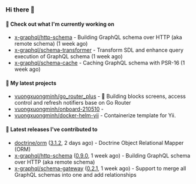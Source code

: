 ### Hi there 👋

#### 👷 Check out what I'm currently working on

- [x-graphql/http-schema](https://github.com/x-graphql/http-schema) - Building GraphQL schema over HTTP (aka remote schema) (1 week ago)
- [x-graphql/schema-transformer](https://github.com/x-graphql/schema-transformer) - Transform SDL and enhance query execution of GraphQL schema (1 week ago)
- [x-graphql/schema-cache](https://github.com/x-graphql/schema-cache) - Caching GraphQL schema with PSR-16 (1 week ago)

#### 🌱 My latest projects

- [vuongxuongminh/go_router_plus](https://github.com/vuongxuongminh/go_router_plus) - :office: Building blocks screens, access control and refresh notifiers base on Go Router
- [vuongxuongminh/onboard-210510](https://github.com/vuongxuongminh/onboard-210510) - 
- [vuongxuongminh/docker-helm-yii](https://github.com/vuongxuongminh/docker-helm-yii) - Containerize template for Yii.

#### 🔭 Latest releases I've contributed to

- [doctrine/orm](https://github.com/doctrine/orm) ([3.1.2](https://github.com/doctrine/orm/releases/tag/3.1.2), 2 days ago) - Doctrine Object Relational Mapper (ORM)
- [x-graphql/http-schema](https://github.com/x-graphql/http-schema) ([0.9.0](https://github.com/x-graphql/http-schema/releases/tag/0.9.0), 1 week ago) - Building GraphQL schema over HTTP (aka remote schema)
- [x-graphql/schema-gateway](https://github.com/x-graphql/schema-gateway) ([0.2.1](https://github.com/x-graphql/schema-gateway/releases/tag/0.2.1), 1 week ago) - Support to merge all GraphQL schemas into one and add relationships
